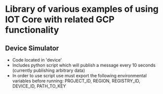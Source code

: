# Library of various examples of using IOT Core with related GCP functionality

## Device Simulator
* Code located in 'device'
* Includes python script which will publish a message every 10 seconds (currently publishing arbitrary data)
* In order to use script use must export the following environmental variables before running: PROJECT_ID, REGION, REGISTRY_ID, DEVICE_ID, PATH_TO_KEY

